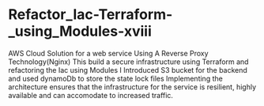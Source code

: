 # Refactor_Iac-Terraform-_using_Modules-xviii

AWS Cloud Solution for a web service Using A Reverse Proxy Technology(Nginx)
This build a secure infrastructure using Terraform and refactoring the Iac using Modules
I Introduced S3 bucket for the backend and used dynamoDb to store the state lock files
Implementing the architecture ensures that the infrastructure for the service is resilient, highly available and can accomodate to increased traffic.


